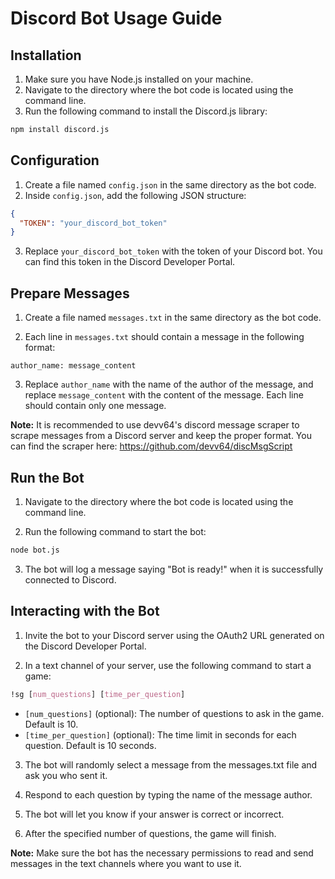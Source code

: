 # Discord Bot Usage Guide

## Installation

1. Make sure you have Node.js installed on your machine.
2. Navigate to the directory where the bot code is located using the command line.
3. Run the following command to install the Discord.js library:

```bash
npm install discord.js
```

## Configuration

1. Create a file named `config.json` in the same directory as the bot code.
2. Inside `config.json`, add the following JSON structure:

```json
{
  "TOKEN": "your_discord_bot_token"
}
```

3. Replace `your_discord_bot_token` with the token of your Discord bot. You can find this token in the Discord Developer Portal.

## Prepare Messages

1. Create a file named `messages.txt` in the same directory as the bot code.

2. Each line in `messages.txt` should contain a message in the following format:

```
author_name: message_content
```

3. Replace `author_name` with the name of the author of the message, and replace `message_content` with the content of the message. Each line should contain only one message.

**Note:** It is recommended to use devv64's discord message scraper to scrape messages from a Discord server and keep the proper format. You can find the scraper here: https://github.com/devv64/discMsgScript

## Run the Bot

1. Navigate to the directory where the bot code is located using the command line.

2. Run the following command to start the bot:

```bash
node bot.js
```

3. The bot will log a message saying "Bot is ready!" when it is successfully connected to Discord.

## Interacting with the Bot

1. Invite the bot to your Discord server using the OAuth2 URL generated on the Discord Developer Portal.

2. In a text channel of your server, use the following command to start a game:

```css
!sg [num_questions] [time_per_question]
```

- `[num_questions]` (optional): The number of questions to ask in the game. Default is 10.
- `[time_per_question]` (optional): The time limit in seconds for each question. Default is 10 seconds.

3. The bot will randomly select a message from the messages.txt file and ask you who sent it.

4. Respond to each question by typing the name of the message author.

5. The bot will let you know if your answer is correct or incorrect.

6. After the specified number of questions, the game will finish.

**Note:** Make sure the bot has the necessary permissions to read and send messages in the text channels where you want to use it.
